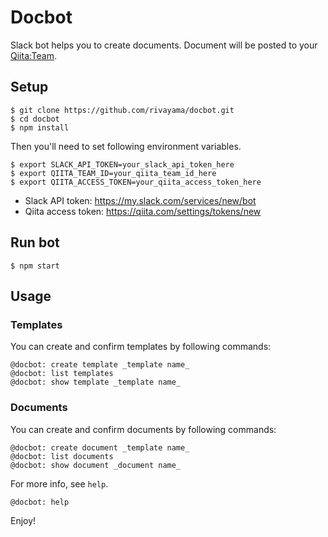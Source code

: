 # Docbot

Slack bot helps you to create documents. Document will be posted to your [Qiita:Team][1].

## Setup

	$ git clone https://github.com/rivayama/docbot.git
	$ cd docbot
	$ npm install

Then you'll need to set following environment variables.

	$ export SLACK_API_TOKEN=your_slack_api_token_here
	$ export QIITA_TEAM_ID=your_qiita_team_id_here
	$ export QIITA_ACCESS_TOKEN=your_qiita_access_token_here

- Slack API token: https://my.slack.com/services/new/bot
- Qiita access token: https://qiita.com/settings/tokens/new

## Run bot

	$ npm start

## Usage

### Templates

You can create and confirm templates by following commands:

	@docbot: create template _template name_
	@docbot: list templates
	@docbot: show template _template name_

### Documents

You can create and confirm documents by following commands:

	@docbot: create document _template name_
	@docbot: list documents
	@docbot: show document _document name_

For more info, see `help`.

	@docbot: help

Enjoy!

[1]: https://teams.qiita.com/

